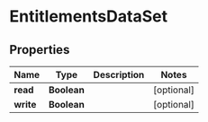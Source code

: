 

# EntitlementsDataSet


## Properties

| Name | Type | Description | Notes |
|------------ | ------------- | ------------- | -------------|
|**read** | **Boolean** |  |  [optional] |
|**write** | **Boolean** |  |  [optional] |




